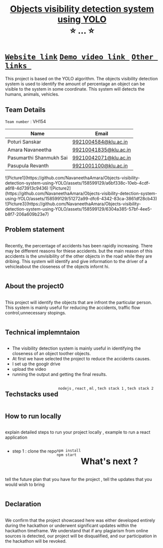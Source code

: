 <h1 align="center" style="border-bottom: none">
    <b>
        <a href="https://www.google.com"> Objects visibility detection system using YOLO  </a><br>
    </b>
    ⭐️ ... ⭐️ <br>
</h1>

# [`Website link`](http://www.google.com)  [`Demo video link `](http://www.google.com) [`Other links `](http://www.google.com) 
This project is based on the YOLO algorithm. The objects visibility detection system is used to identify the amount of percentage an object can be visible to the system in some coordinate. This system will detects the humans, animals, vehicles.
## Team Details
`Team number` : VH154

| Name    | Email           |
|---------|-----------------|
| Poturi Sanskar | 9921004584@klu.ac.in |
| Amara Navaneetha | 99210041835@klu.ac.in|
| Pasumarthi Shanmukh Sai | 99210042071@klu.ac.in |
| Pasupula Revanth| 9921001100@klu.ac.in |


<div style="display: flex; flex-wrap: wrap;">
    ![Picture1](https://github.com/NavaneethaAmara/Objects-visibility-detection-system-using-YOLO/assets/158599129/a6bf338c-10eb-4cdf-a6f8-4d73913c9436)
   ![Picture2](https://github.com/NavaneethaAmara/Objects-visibility-detection-system-using-YOLO/assets/158599129/51272a99-dfc6-4342-83ca-3861df28cb43)
    ![Picture3](https://github.com/NavaneethaAmara/Objects-visibility-detection-system-using-YOLO/assets/158599129/6304a385-57bf-4ee5-b8f7-206a609b23e7)

   

## Problem statement 
Recently, the percentage of accidents has been rapidly increasing. There may be different reasons for thiese accidents. but the main reason of this accidents is the unvisibility of the other objects in the road while they are dribing. This system will identify and give information to the driver of a vehicleabout the closeness of the objects infornt hi.
## About the project0
This project will identify the objects that are infront the particular person. This system is mainly useful for reducing the accidents, traffic flow control,unnecessary stopings. 

## Technical implemntaion 
- The visibility detection system is mainly useful in identifying the closeness of an object toother objects.
- At first we have selected the project to reduce the accidents causes.
- I set up the googlr drive
- upload the video
- running the output and getting the final results.

## Techstacks used 
`nodejs` , `react` , `ml` , `tech stack 1` , `tech stack 2`

## How to run locally 
explain detailed steps to run your project locally , example to run a react application 
- step 1 : clone the repo 
```
npm install
npm start
```

# What's next ?
tell the future plan that you have for the project , tell the updates that you would wish to bring

## Declaration
We confirm that the project showcased here was either developed entirely during the hackathon or underwent significant updates within the hackathon timeframe. We understand that if any plagiarism from online sources is detected, our project will be disqualified, and our participation in the hackathon will be revoked.
